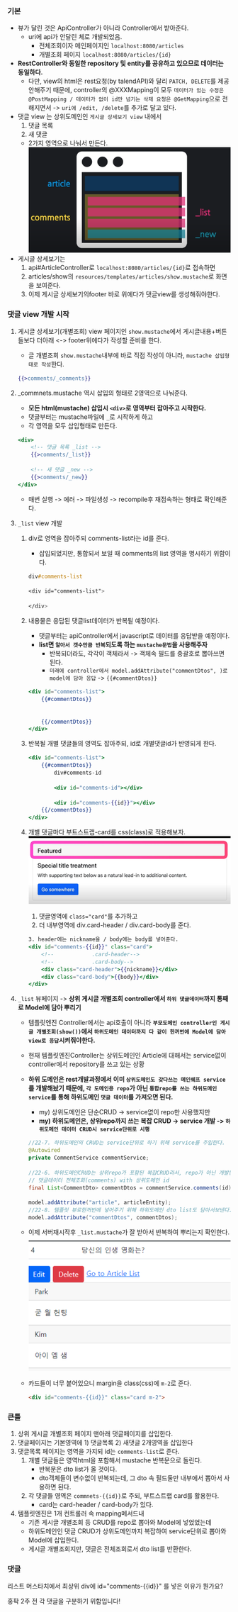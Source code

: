 ### 기본
- 뷰가 달린 것은 ApiController가 아니라 Controller에서 받아준다.
	- uri에 api가 안달린 체로 개발되었음.
		- 전체조회이자 메인페이지인 `localhost:8080/articles`
		- 개별조회 페이지 `localhost:8080/articles/{id}`
- **RestController와 동일한 repository 및 entity를 공유하고 있으므로 데이터는 동일하다.**
	- 다만, view의 html은 rest요청(by talendAPI)와 달리 `PATCH, DELETE`를 제공안해주기 때문에, controller의 @XXXMapping이 모두 `데이터가 있는 수정은 @PostMapping / 데이터가 없이 id만 넘기는 삭제 요청은 @GetMapping`으로 전해지면서 -> `uri에 /edit, /delete`를 추가로 달고 있다.
- 댓글 view 는 상위도메인인 `게시글 상세보기 view` 내에서
	1. 댓글 목록
	2. 새 댓글
	- 2가지 영역으로 나눠서 만든다.
		![20220519151425](https://raw.githubusercontent.com/is2js/screenshots/main/20220519151425.png)
- 게시글 상세보기는
	1. api#ArticleController로 `localhost:8080/articles/{id}`로 접속하면
	2. articles/show의 `resources/templates/articles/show.mustache`로 화면을 보여준다.
	3. 이제 게시글 상세보기의footer 바로 위에다가 댓글view를 생성해줘야한다.


### 댓글 view 개발 시작
1. 게시글 상세보기(개별조회) view 페이지인 `show.mustache`에서 게시글내용+버튼들보다 더아래 <-> footer위에다가 작성할 준비를 한다.
	- 글 개별조회 `show.mustache`내부에 바로 직접 작성이 아니라, `mustache 삽입형태로 작성`한다.
	```handlebars
	{{>comments/_comments}}
	```

2. _commnets.mustache 역시 삽입의 형태로 2영역으로 나눠준다.
	- **모든 html(mustache) 삽입시 `<div>`로 영역부터 잡아주고 시작한다.**
	- 댓글부터는 mustache파일에 `_`로 시작하게 하고
	- 각 영역을 모두 삽입형태로 만든다.
	```handlebars
	<div>
		<!-- 댓글 목록 _list -->
		{{>comments/_list}}

		<!-- 새 댓글 _new -->
		{{>comments/_new}}
	</div>
	```
	- 매번 실행 -> 에러 -> 파일생성 -> recompile후 재접속하는 형태로 확인해준다.
3. `_list` view 개발
	1. div로 영역을 잡아주되 comments-list라는 id를 준다.
		- 삽입되었지만, 통합되서 보일 때 comments의 list 영역을 명시하기 위함이다.
		```css
		div#comments-list

		<div id="comments-list">

		</div>
		```
	2. 내용물은 응답된 댓글list데이터가 반복될 예정이다.
		- 댓글부터는 apiController에서 javascript로 데이터를 응답받을 예정이다.
		- **list면 `알아서 갯수만큼 반복`되도록 하는 `mustache문법`을 사용해주자**
			- 반복되더라도, 각각이 객체라서 -> 객체속 필드를 중괄호로 뽑아쓰면 된다.
			- `미래에 controller에서 model.addAttribute("commentDtos", )로 model에 담아 응답` -> `{{#commentDtos}}`
		```handlebars
		<div id="comments-list">
			{{#commentDtos}}


			{{/commentDtos}}
		</div>
		```

	3. 반복될 개별 댓글들의 영역도 잡아주되, id로 개별댓글id가 반영되게 한다.
		```handlebars
		<div id="comments-list">
			{{#commentDtos}}
				div#comments-id

				<div id="comments-id"></div>

        		<div id="comments-{{id}}"></div>
			{{/commentDtos}}
		</div>
		```

	4. 개별 댓글마다 부트스트랩-card를 css(class)로 적용해보자.
		![20220519155753](https://raw.githubusercontent.com/is2js/screenshots/main/20220519155753.png)
		1. 댓글영역에 `class="card"`를 추가하고
		2. 더 내부영역에 div.card-header / div.card-body를 준다.
		```handlebars
		3. header에는 nickname을 / body에는 body를 넣어준다.
        <div id="comments-{{id}}" class="card">
            <!--            .card-header-->
            <!--            .card-body-->
            <div class="card-header">{{nickname}}</div>
            <div class="card-body">{{body}}</div>
        </div>
		```

4. `_list` 뷰페이지 -> **상위 게시글 개별조회 controller에서 `하위 댓글데이터`까지 통째로 Model에 담아 뿌리기**
	- 템플릿엔진 Controller에서는 api호출이 아니라 **`부모도메인 controller인 게시글 개별조회(show())`에서 `하위도메인 데이터까지 다 같이 한꺼번에 Model에 담아 view로 응답`시켜줘야한다.**

	- 현재 템플릿엔진Controller는 상위도메인인 Article에 대해서는 service없이 controller에서 repository를 쓰고 있는 상황
	- **하위 도메인은 rest개발과정에서 이미 `상위도메인도 갖다쓰는 메인쉐프 service`를 개발해놨기 때문에, `각 도메인용 repo`가 아닌 `통합repo를 쓰는 하위도메인service`를 통해 하위도메인 `댓글 데이터`를 가져오면 된다.**
		- my) 상위도메인은 단순CRUD -> service없이 repo만 사용했지만
		- **my) 하위도메인은, 상위repo까지 쓰는 복잡 CRUD -> service 개발 -> `하위도메인 데이터 CRUD시 service단위로 시행`**
		```java
		//22-7. 하위도메인의 CRUD는 service단위로 하기 위해 service를 주입한다.
		@Autowired
		private CommentService commentService;

		//22-6. 하위도메인CRUD는 상위repo가 포함된 복잡CRUD라서, repo가 아닌 개발된 service단위로 데이터를 처리한다.
		// 댓글데이터 전체조회(comments) with 상위도메인 id
		final List<CommentDto> commentDtos = commentService.comments(id);

		model.addAttribute("article", articleEntity);
		//22-8. 템플릿 뷰로한꺼번에 넣어주기 위해 하위도메인 dto list도 담아서보낸다.
		model.addAttribute("commentDtos", commentDtos);
		```
	- 이제 서버재시작후 `_list.mustache`가 잘 받아서 반복하여 뿌리는지 확인한다.
		![20220519165140](https://raw.githubusercontent.com/is2js/screenshots/main/20220519165140.png)
	
	- 카드들이 너무 붙어있으니 margin을 class(css)에 `m-2`로 준다.
		```html
		<div id="comments-{{id}}" class="card m-2">
		```

### 큰틀
1. 상위 게시글 개별조회 페이지 맨아래 댓글페이지를 삽입한다.
2. 댓글페이지는 기본영역에 1) 댓글목록 2) 새댓글 2개영역을 삽입한다
3. 댓글목록 페이지는 영역을 가지되 id는 `comments-list`로 준다.
	1. 개별 댓글들은 영역html을 포함해서 mustache 반복문으로 돌린다.
		- 반복문은 dto list가 올 것이다.
		- dto객체들이 변수없이 반복되는데, 그 dto 속 필드둘만 내부에서 뽑아서 사용하면 된다.
	2. 각 댓글들 영역은 `commnets-{{id}}`로 주되, 부트스트랩 card를 활용한다.
		- card는 card-header / card-body가 있다.
4. 템플릿엔진은 1개 컨트롤러 속 mapping메서드내
	- 기존 게시글 개별조회 등 CRUD를 repo로 뽑아와 Model에 넣었었는데
	- 하위도메인인 댓글 CRUD가 상위도메인까지 복잡하여 service단위로 뽑아와 Model에 삽입한다.
	- 게시글 개별조회지만, 댓글은 전체조회로서 dto list를 반환한다.




### 댓글
리스트 머스타치에서 최상위 div에 id="comments-{{id}}" 를 넣은 이유가 뭔가요?

홍팍
2주 전
각 댓글을 구분하기 위함입니다!